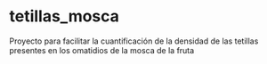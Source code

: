 # tetillas_mosca
Proyecto para facilitar la cuantificación de la densidad de las tetillas presentes en los omatidios de la mosca de la fruta
